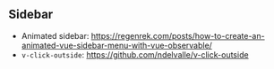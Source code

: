 ## Sidebar
- Animated sidebar: https://regenrek.com/posts/how-to-create-an-animated-vue-sidebar-menu-with-vue-observable/
- `v-click-outside`: https://github.com/ndelvalle/v-click-outside
